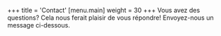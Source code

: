 +++
title = 'Contact'
[menu.main]
    weight = 30
+++
Vous avez des questions? Cela nous ferait plaisir de vous répondre! Envoyez-nous un message ci-dessous.